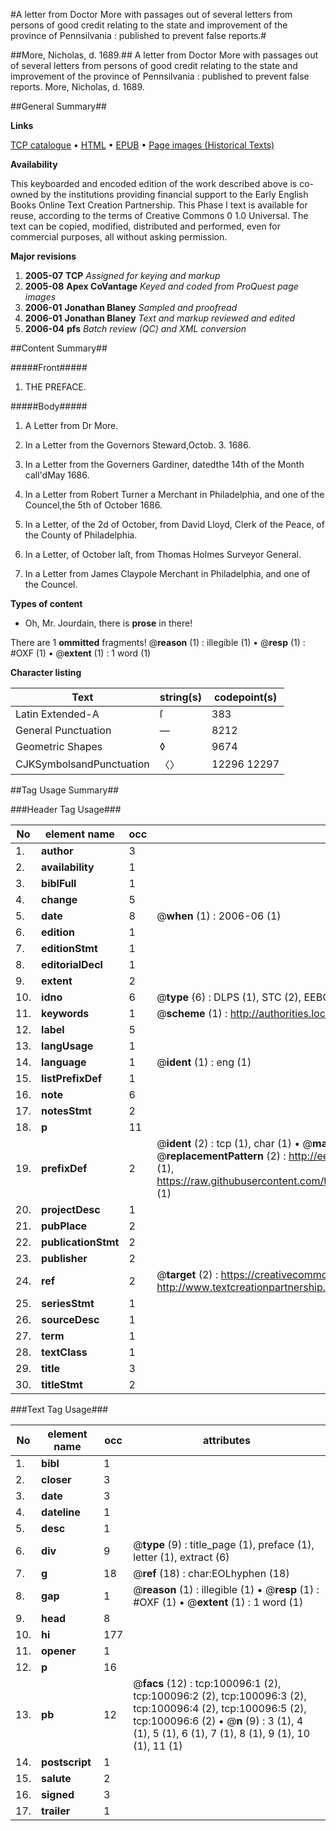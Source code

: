 #A letter from Doctor More with passages out of several letters from persons of good credit relating to the state and improvement of the province of Pennsilvania : published to prevent false reports.#

##More, Nicholas, d. 1689.##
A letter from Doctor More with passages out of several letters from persons of good credit relating to the state and improvement of the province of Pennsilvania : published to prevent false reports.
More, Nicholas, d. 1689.

##General Summary##

**Links**

[TCP catalogue](http://www.ota.ox.ac.uk/tcp/)  • 
[HTML](http://tei.it.ox.ac.uk/tcp/Texts-HTML/free/A51/A51321.html)  • 
[EPUB](http://tei.it.ox.ac.uk/tcp/Texts-EPUB/free/A51/A51321.epub) • 
[Page images (Historical Texts)](https://data.historicaltexts.jisc.ac.uk/view?pubId=eebo-13542913e&pageId=eebo-13542913e-100096-1)

**Availability**

This keyboarded and encoded edition of the
	       work described above is co-owned by the institutions
	       providing financial support to the Early English Books
	       Online Text Creation Partnership. This Phase I text is
	       available for reuse, according to the terms of Creative
	       Commons 0 1.0 Universal. The text can be copied,
	       modified, distributed and performed, even for
	       commercial purposes, all without asking permission.

**Major revisions**

1. __2005-07__ __TCP__ *Assigned for keying and markup*
1. __2005-08__ __Apex CoVantage__ *Keyed and coded from ProQuest page images*
1. __2006-01__ __Jonathan Blaney__ *Sampled and proofread*
1. __2006-01__ __Jonathan Blaney__ *Text and markup reviewed and edited*
1. __2006-04__ __pfs__ *Batch review (QC) and XML conversion*

##Content Summary##

#####Front#####

1. THE PREFACE.

#####Body#####

1. A Letter from Dr More.

1. In a Letter from the Governors Steward,Octob. 3. 1686.

1. In a Letter from the Governers Gardiner, datedthe 14th of the Month call'dMay 1686.

1. In a Letter from Robert Turner a Merchant in Philadelphia, and one of the Councel,the 5th of October 1686.

1. In a Letter, of the 2d of October, from David Lloyd, Clerk of the Peace, of the County of Philadelphia.

1. In a Letter, of October laſt, from Thomas Holmes Surveyor General.

1. In a Letter from James Claypole Merchant in Philadelphia, and one of the Councel.

**Types of content**

  * Oh, Mr. Jourdain, there is **prose** in there!

There are 1 **ommitted** fragments! 
 @__reason__ (1) : illegible (1)  •  @__resp__ (1) : #OXF (1)  •  @__extent__ (1) : 1 word (1)

**Character listing**


|Text|string(s)|codepoint(s)|
|---|---|---|
|Latin Extended-A|ſ|383|
|General Punctuation|—|8212|
|Geometric Shapes|◊|9674|
|CJKSymbolsandPunctuation|〈〉|12296 12297|

##Tag Usage Summary##

###Header Tag Usage###

|No|element name|occ|attributes|
|---|---|---|---|
|1.|__author__|3||
|2.|__availability__|1||
|3.|__biblFull__|1||
|4.|__change__|5||
|5.|__date__|8| @__when__ (1) : 2006-06 (1)|
|6.|__edition__|1||
|7.|__editionStmt__|1||
|8.|__editorialDecl__|1||
|9.|__extent__|2||
|10.|__idno__|6| @__type__ (6) : DLPS (1), STC (2), EEBO-CITATION (1), OCLC (1), VID (1)|
|11.|__keywords__|1| @__scheme__ (1) : http://authorities.loc.gov/ (1)|
|12.|__label__|5||
|13.|__langUsage__|1||
|14.|__language__|1| @__ident__ (1) : eng (1)|
|15.|__listPrefixDef__|1||
|16.|__note__|6||
|17.|__notesStmt__|2||
|18.|__p__|11||
|19.|__prefixDef__|2| @__ident__ (2) : tcp (1), char (1)  •  @__matchPattern__ (2) : ([0-9\-]+):([0-9IVX]+) (1), (.+) (1)  •  @__replacementPattern__ (2) : http://eebo.chadwyck.com/downloadtiff?vid=$1&page=$2 (1), https://raw.githubusercontent.com/textcreationpartnership/Texts/master/tcpchars.xml#$1 (1)|
|20.|__projectDesc__|1||
|21.|__pubPlace__|2||
|22.|__publicationStmt__|2||
|23.|__publisher__|2||
|24.|__ref__|2| @__target__ (2) : https://creativecommons.org/publicdomain/zero/1.0/ (1), http://www.textcreationpartnership.org/docs/. (1)|
|25.|__seriesStmt__|1||
|26.|__sourceDesc__|1||
|27.|__term__|1||
|28.|__textClass__|1||
|29.|__title__|3||
|30.|__titleStmt__|2||


###Text Tag Usage###

|No|element name|occ|attributes|
|---|---|---|---|
|1.|__bibl__|1||
|2.|__closer__|3||
|3.|__date__|3||
|4.|__dateline__|1||
|5.|__desc__|1||
|6.|__div__|9| @__type__ (9) : title_page (1), preface (1), letter (1), extract (6)|
|7.|__g__|18| @__ref__ (18) : char:EOLhyphen (18)|
|8.|__gap__|1| @__reason__ (1) : illegible (1)  •  @__resp__ (1) : #OXF (1)  •  @__extent__ (1) : 1 word (1)|
|9.|__head__|8||
|10.|__hi__|177||
|11.|__opener__|1||
|12.|__p__|16||
|13.|__pb__|12| @__facs__ (12) : tcp:100096:1 (2), tcp:100096:2 (2), tcp:100096:3 (2), tcp:100096:4 (2), tcp:100096:5 (2), tcp:100096:6 (2)  •  @__n__ (9) : 3 (1), 4 (1), 5 (1), 6 (1), 7 (1), 8 (1), 9 (1), 10 (1), 11 (1)|
|14.|__postscript__|1||
|15.|__salute__|2||
|16.|__signed__|3||
|17.|__trailer__|1||
